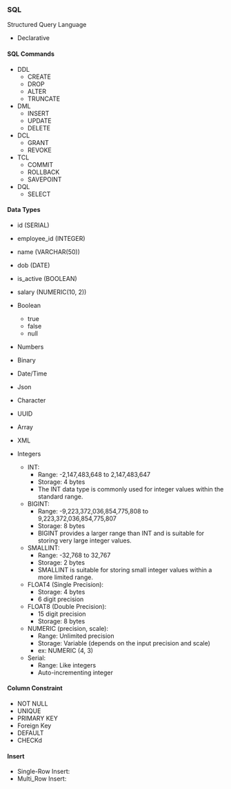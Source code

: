 ### SQL

Structured Query Language

- Declarative

#### SQL Commands

- DDL
  - CREATE
  - DROP
  - ALTER
  - TRUNCATE
- DML
  - INSERT
  - UPDATE
  - DELETE
- DCL
  - GRANT
  - REVOKE
- TCL
  - COMMIT
  - ROLLBACK
  - SAVEPOINT
- DQL
  - SELECT

#### Data Types

- id (SERIAL)
- employee_id (INTEGER)
- name (VARCHAR(50))
- dob (DATE)
- is_active (BOOLEAN)
- salary (NUMERIC(10, 2))

- Boolean
  - true
  - false
  - null
- Numbers
- Binary
- Date/Time
- Json
- Character
- UUID
- Array
- XML
- Integers
  - INT:
    - Range: -2,147,483,648 to 2,147,483,647
    - Storage: 4 bytes
    - The INT data type is commonly used for integer values within the standard range.
  - BIGINT:
    - Range: -9,223,372,036,854,775,808 to 9,223,372,036,854,775,807
    - Storage: 8 bytes
    - BIGINT provides a larger range than INT and is suitable for storing very large integer values.
  - SMALLINT:
    - Range: -32,768 to 32,767
    - Storage: 2 bytes
    - SMALLINT is suitable for storing small integer values within a more limited range.
  - FLOAT4 (Single Precision):
    - Storage: 4 bytes
    - 6 digit precision
  - FLOAT8 (Double Precision):
    - 15 digit precision
    - Storage: 8 bytes
  - NUMERIC (precision, scale):
    - Range: Unlimited precision
    - Storage: Variable (depends on the input precision and scale)
    - ex: NUMERIC (4, 3)
  - Serial:
    - Range: Like integers
    - Auto-incrementing integer

#### Column Constraint

- NOT NULL
- UNIQUE
- PRIMARY KEY
- Foreign Key
- DEFAULT
- CHECKd

#### Insert

- Single-Row Insert:
- Multi_Row Insert:
